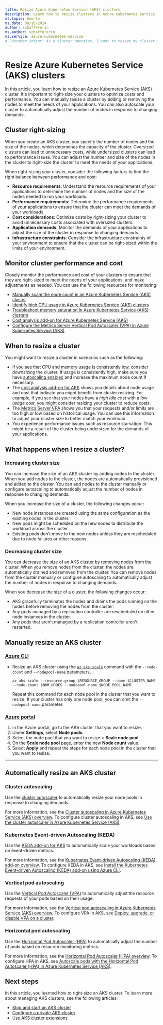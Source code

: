```yaml
---
title: Resize Azure Kubernetes Service (AKS) clusters
description: Learn how to resize clusters in Azure Kubernetes Service (AKS).
ms.topic: how-to
ms.date: 09/16/2024
author: schaffererin
ms.author: schaffererin
ms.service: azure-kubernetes-service
# Customer intent: As a cluster operator, I want to resize my cluster so I can scale my workloads based on demand.
---
```


# Resize Azure Kubernetes Service (AKS) clusters

In this article, you learn how to resize an Azure Kubernetes Service (AKS) cluster. It's important to right-size your clusters to optimize costs and performance. You can manually resize a cluster by adding or removing the nodes to meet the needs of your applications. You can also autoscale your cluster to automatically adjust the number of nodes in response to changing demands.

## Cluster right-sizing

When you create an AKS cluster, you specify the number of nodes and the size of the nodes, which determines the capacity of the cluster. Oversized clusters can lead to unnecessary costs, while undersized clusters can lead to performance issues. You can adjust the number and size of the nodes in the cluster to right-size the cluster to meet the needs of your applications.

When right-sizing your cluster, consider the following factors to find the right balance between performance and cost:

* **Resource requirements**: Understand the resource requirements of your applications to determine the number of nodes and the size of the nodes needed to run your workloads.
* **Performance requirements**: Determine the performance requirements of your applications to ensure that the cluster can meet the demands of your workloads.
* **Cost considerations**: Optimize costs by right-sizing your cluster to avoid unnecessary costs associated with oversized clusters.
* **Application demands**: Monitor the demands of your applications to adjust the size of the cluster in response to changing demands.
* **Infrastructure constraints**: Consider the infrastructure constraints of your environment to ensure that the cluster can be right-sized within the limits of your environment.

## Monitor cluster performance and cost

Closely monitor the performance and cost of your clusters to ensure that they are right-sized to meet the needs of your applications, and make adjustments as needed. You can use the following resources for monitoring:

* [Manually scale the node count in an Azure Kubernetes Service (AKS) cluster][manually-scale]
* [Identify high CPU usage in Azure Kubernetes Service (AKS) clusters][identify-high-cpu-usage]
* [Troubleshoot memory saturation in Azure Kubernetes Service (AKS) clusters][troubleshoot-memory-saturation]
* [Cost analysis add-on for Azure Kubernetes Service (AKS)](./cost-analysis.md)
* [Configure the Metrics Server Vertical Pod Autoscaler (VPA) in Azure Kubernetes Service (AKS)](./use-metrics-server-vertical-pod-autoscaler.md)

## When to resize a cluster

You might want to resize a cluster in scenarios such as the following:

* If you see that CPU and memory usage is consistently low, consider *downsizing* the cluster. If usage is consistently high, make sure you have [autoscaling enabled](#automatically-resize-an-aks-cluster) and increase the maximum node count if necessary.
* The [cost analysis add-on for AKS](./cost-analysis.md) shows you details about node usage and cost that indicate you might benefit from cluster resizing. For example, if you see that your nodes have a *high idle cost* with a *low usage cost*, you might consider resizing your cluster to reduce costs.
* The [Metrics Server VPA](./use-metrics-server-vertical-pod-autoscaler.md) shows you that your requests and/or limits are too high or low based on historical usage. You can use this information to adjust your cluster size to better match your workload.
* You experience performance issues such as resource starvation. This might be a result of the cluster being undersized for the demands of your applications.

## What happens when I resize a cluster?

### Increasing cluster size

You can increase the size of an AKS cluster by adding nodes to the cluster. When you add nodes to the cluster, the nodes are automatically provisioned and added to the cluster. You can add nodes to the cluster manually or configure autoscaling to automatically adjust the number of nodes in response to changing demands.

When you increase the size of a cluster, the following changes occur:

* New node instances are created using the same configuration as the existing nodes in the cluster.
* New pods might be scheduled on the new nodes to distribute the workload across the cluster.
* Existing pods don't move to the new nodes unless they are rescheduled due to node failures or other reasons.

### Decreasing cluster size

You can decrease the size of an AKS cluster by removing nodes from the cluster. When you remove nodes from the cluster, the nodes are automatically drained and removed from the cluster. You can remove nodes from the cluster manually or configure autoscaling to automatically adjust the number of nodes in response to changing demands.

When you decrease the size of a cluster, the following changes occur:

* AKS gracefully terminates the nodes and drains the pods running on the nodes before removing the nodes from the cluster.
* Any pods managed by a replication controller are rescheduled on other node instances in the cluster.
* Any pods that aren't managed by a replication controller aren't restarted.

## Manually resize an AKS cluster

### [Azure CLI](#tab/azure-cli)

* Resize an AKS cluster using the [`az aks scale`][az-aks-scale] command with the `--node-count` and `--nodepool-name` parameters.

    ```azurecli-interactive
    az aks scale --resource-group $RESOURCE_GROUP --name $CLUSTER_NAME --node-count $NUM_NODES --nodepool-name $NODE_POOL_NAME
    ```

    Repeat this command for each node pool in the cluster that you want to resize. If your cluster has only one node pool, you can omit the `--nodepool-name` parameter.

### [Azure portal](#tab/azure-portal)

1. In the Azure portal, go to the AKS cluster that you want to resize.
2. Under **Settings**, select **Node pools**.
3. Select the node pool that you want to resize > **Scale node pool**.
4. On the **Scale node pool** page, enter the new **Node count** value.
5. Select **Apply** and repeat the steps for each node pool in the cluster that you want to resize.

---

## Automatically resize an AKS cluster

### Cluster autoscaling

Use the [cluster autoscaler](./cluster-autoscaler-overview.md) to automatically resize your node pools in response to changing demands.

For more information, see the [Cluster autoscaling in Azure Kubernetes Service (AKS) overview](./cluster-autoscaler-overview.md). To configure cluster autoscaling in AKS, see [Use the cluster autoscaler in Azure Kubernetes Service (AKS)](./cluster-autoscaler.md).

### Kubernetes Event-driven Autoscaling (KEDA)

Use the [KEDA add-on for AKS](./keda-about.md) to automatically scale your workloads based on event-driven metrics.

For more information, see the [Kubernetes Event-driven Autoscaling (KEDA) add-on overview](./keda-about.md). To configure KEDA in AKS, see [Install the Kubernetes Event-driven Autoscaling (KEDA) add-on using Azure CLI](./keda-deploy-add-on-cli.md).

### Vertical pod autoscaling

Use the [Vertical Pod Autoscaler (VPA)](./vertical-pod-autoscaler-overview.md) to automatically adjust the resource requests of your pods based on their usage.

For more information, see the [Vertical pod autoscaling in Azure Kubernetes Service (AKS) overview](./vertical-pod-autoscaler.md). To configure VPA in AKS, see [Deploy, upgrade, or disable VPA on a cluster](./vertical-pod-autoscaler.md#deploy-upgrade-or-disable-vpa-on-a-cluster).

### Horizontal pod autoscaling

Use the [Horizontal Pod Autoscaler (HPA)](./concepts-scale.md#horizontal-pod-autoscaler) to automatically adjust the number of pods based on resource monitoring metrics.

For more information, see the [Horizontal Pod Autoscaler (HPA) overview](./concepts-scale.md#horizontal-pod-autoscaler). To configure HPA in AKS, see [Autoscale pods with the Horizontal Pod Autoscaler (HPA) in Azure Kubernetes Service (AKS)](./tutorial-kubernetes-scale.md#autoscale-pods).

## Next steps

In this article, you learned how to right-size an AKS cluster. To learn more about managing AKS clusters, see the following articles:

* [Stop and start an AKS cluster](./start-stop-cluster.md)
* [Configure a private AKS cluster](./private-clusters.md)
* [Use AKS cluster extensions](./cluster-extensions.md)

<!-- LINKS -->
[az-aks-scale]: /cli/azure/aks#az-aks-scale
[manually-scale]: ./scale-cluster.md
[identify-high-cpu-usage]: /troubleshoot/azure/azure-kubernetes/availability-performance/identify-high-cpu-consuming-containers-aks
[troubleshoot-memory-saturation]: /troubleshoot/azure/azure-kubernetes/availability-performance/identify-memory-saturation-aks
